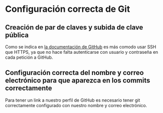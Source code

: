 # Configuración correcta de Git

## Creación de par de claves y subida de clave pública
Como se indica en [la documentación de GitHub](https://docs.github.com/en/free-pro-team@latest/github/authenticating-to-github/about-ssh) es más comodo usar SSH que HTTPS, ya que no hace falta autenticarse con usuario y contraseña en cada petición a GitHub.

## Configuración correcta del nombre y correo electrónico para que aparezca en los commits correctamente
Para tener un link a nuestro perfil de GitHub es necesario tener git correctamente configurado con nuestro nombre y correo electrónico.
